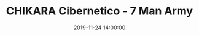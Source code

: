 ---
title: "CHIKARA Cibernetico - 7 Man Army"

date: 2019-11-24 14:00:00
location: Wrestle Factory, Philadelphia, PA
cagematch: https://www.cagematch.net/?id=1&nr=188416
---